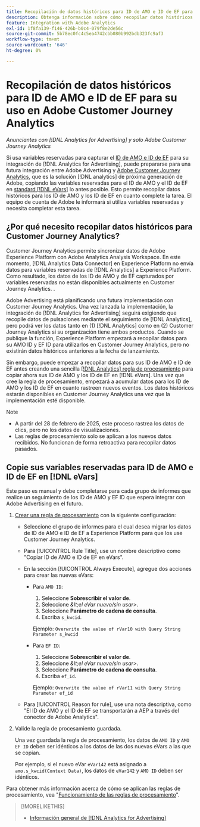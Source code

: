 ```yaml
---
title: Recopilación de datos históricos para ID de AMO e ID de EF para su uso en Adobe Customer Journey Analytics
description: Obtenga información sobre cómo recopilar datos históricos para las variables reservadas en Adobe Analytics para su uso futuro en Adobe Customer Journey Analytics
feature: Integration with Adobe Analytics
exl-id: 1f8fa139-f146-426b-b0c4-079f8e2de56c
source-git-commit: 5b78ec0fc4c5ea4742cbb080b992bdb323fc9af3
workflow-type: tm+mt
source-wordcount: '646'
ht-degree: 0%

---
```


# Recopilación de datos históricos para ID de AMO e ID de EF para su uso en Adobe Customer Journey Analytics

*Anunciantes con [!DNL Analytics for Advertising] y solo Adobe Customer Journey Analytics*

Si usa variables reservadas para capturar el [ID de AMO e ID de EF](ids.md) para su integración de [!DNL Analytics for Advertising], puede prepararse para una futura integración entre Adobe Advertising y [Adobe Customer Journey Analytics](https://experienceleague.adobe.com/en/docs/analytics-platform/using/cja-overview/cja-overview), que es la solución [!DNL analytics] de próxima generación de Adobe, copiando las variables reservadas para el ID de AMO y el ID de EF en [standard [!DNL eVars]](https://experienceleague.adobe.com/en/docs/analytics/components/dimensions/evar) lo antes posible. Esto permite recopilar datos históricos para los ID de AMO y los ID de EF en cuanto complete la tarea. El equipo de cuenta de Adobe le informará si utiliza variables reservadas y necesita completar esta tarea.

<!-- You can also do the same for any other reserved variables you use for your [!DNL Analytics for Advertising] implementation. -->

<!-- This will allow Adobe Experience Platform, which supplies data to Customer Journey Analytics, to begin collecting historical data for your [!DNL rVars] as soon as you complete the task. -->

## ¿Por qué necesito recopilar datos históricos para Customer Journey Analytics?

Customer Journey Analytics permite sincronizar datos de Adobe Experience Platform con Adobe Analytics Analysis Workspace. En este momento, [!DNL Analytics Data Connector] en Experience Platform no envía datos para variables reservadas de [!DNL Analytics] a Experience Platform. Como resultado, los datos de los ID de AMO y de EF capturados por variables reservadas no están disponibles actualmente en Customer Journey Analytics. <!-- Instead, XXXXXXXXXX what exactly? -->.<!-- Does the Analytics for Advertising implementation use the Analytics Data Connector in particular (why would it use anything?), and we're planning to implement the Web SDK to do it instead in the future? -->

Adobe Advertising está planificando una futura implementación con Customer Journey Analytics. Una vez lanzada la implementación, la integración de [!DNL Analytics for Advertising] seguirá exigiendo que recopile datos de pulsaciones<!-- Add back if we implement this:  and (DSP users) view-through data --> mediante el seguimiento de [!DNL Analytics], pero podrá ver los datos tanto en (1\) [!DNL Analytics] <!-- (Analysis Workspace using data from [!DNL Analytics]) --> como en (2\) Customer Journey Analytics <!-- (Analysis Workspace using data from Experience Platform)--> si su organización tiene ambos productos. Cuando se publique la función, Experience Platform empezará a recopilar datos para su AMO ID y EF ID para utilizarlos en Customer Journey Analytics, pero no existirán datos históricos anteriores a la fecha de lanzamiento.

Sin embargo, puede empezar a recopilar datos para sus ID de AMO e ID de EF <!-- [!DNL rVars] --> antes creando una sencilla [[!DNL Analytics] regla de procesamiento](https://experienceleague.adobe.com/en/docs/analytics/admin/admin-tools/manage-report-suites/edit-report-suite/report-suite-general/c-processing-rules/processing-rules) para copiar ahora sus ID de AMO y los ID de EF <!-- [!DNL rVars] --> en [!DNL eVars]. Una vez que cree la regla de procesamiento, empezará a acumular datos para los ID de AMO y los ID de EF <!-- [!DNL rVars] --> en cuanto rastreen nuevos eventos. Los datos históricos estarán disponibles en Customer Journey Analytics una vez que la implementación esté disponible.

>[!NOTE]
>
>* A partir del 28 de febrero de 2025, este proceso rastrea los datos de clics, pero no los datos de visualizaciones.
>* Las reglas de procesamiento solo se aplican a los nuevos datos recibidos. No funcionan de forma retroactiva para recopilar datos pasados.

## Copie sus variables reservadas para ID de AMO e ID de EF en [!DNL eVars]

Este paso es manual y debe completarse para cada grupo de informes que realice un seguimiento de los ID de AMO y EF ID <!-- [!DNL rVars] --> que espera integrar con Adobe Advertising en el futuro.

1. [Crear una regla de procesamiento](https://experienceleague.adobe.com/en/docs/analytics/admin/admin-tools/manage-report-suites/edit-report-suite/report-suite-general/c-processing-rules/c-processing-rules-configuration/t-processing-rules) con la siguiente configuración:

   * Seleccione el grupo de informes para el cual desea migrar los datos de ID de AMO e ID de EF <!-- [!DNL rVar] --> a Experience Platform para que los use Customer Journey Analytics.

   * Para [!UICONTROL Rule Title], use un nombre descriptivo como &quot;Copiar ID de AMO e ID de EF en eVars&quot;.

   * En la sección [!UICONTROL Always Execute], agregue dos acciones para crear las nuevas eVars:

      * Para `AMO ID`:

         1. Seleccione **Sobrescribir el valor de**.
         1. Seleccione *\&lt;el eVar nuevo/sin usar\>*.
         1. Seleccione **Parámetro de cadena de consulta**.
         1. Escriba `s_kwcid`.

        Ejemplo: ```Overwrite the value of rVar10 with Query String Parameter s_kwcid```

      * Para `EF ID`:

         1. Seleccione **Sobrescribir el valor de**.
         1. Seleccione *\&lt;el eVar nuevo/sin usar\>*.
         1. Seleccione **Parámetro de cadena de consulta**.
         1. Escriba `ef_id`.

        Ejemplo: `Overwrite the value of rVar11 with Query String Parameter ef_id`

   * Para [!UICONTROL Reason for rule], use una nota descriptiva, como &quot;El ID de AMO y el ID de EF se transportarán a AEP a través del conector de Adobe Analytics&quot;.

1. Valide la regla de procesamiento guardada.

   Una vez guardada la regla de procesamiento, los datos de `AMO ID` y `AMO EF ID` <!-- the existing reserved variables --> deben ser idénticos a los datos de las dos nuevas eVars a las que se copian.

   Por ejemplo, si el nuevo eVar `eVar142` está asignado a `amo.s_kwcid(Context Data)`, los datos de `eVar142` y `AMO ID` deben ser idénticos.

Para obtener más información acerca de cómo se aplican las reglas de procesamiento, vea &quot;[Funcionamiento de las reglas de procesamiento](https://experienceleague.adobe.com/en/docs/analytics/admin/admin-tools/manage-report-suites/edit-report-suite/report-suite-general/c-processing-rules/c-processing-rules-configuration/processing-rules-about)&quot;.

>[!MORELIKETHIS]
>
>* [Información general de [!DNL Analytics for Advertising]](overview.md)
